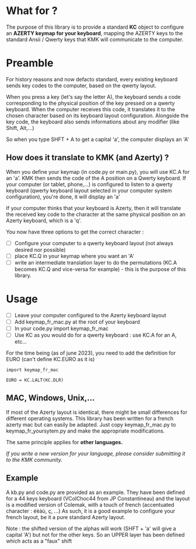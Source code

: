 # What for ?

The purpose of this library is to provide a standard **KC** object to configure an **AZERTY keymap for your keyboard**, mapping the AZERTY keys to the standard Ansii / Qwerty keys that KMK will communicate to the computer.

# Preamble

For history reasons and now defacto standard, every existing keyboard sends key codes to the computer, based on the qwerty layout.

When you press a key (let's say the letter A), the keyboard sends a code corresponding to the physical position of the key pressed on a qwerty keyboard.
When the computer receives this code, it translates it to the chosen character based on its keyboard layout configuration.
Alongside the key code, the keyboard also sends informations about any modifier (like Shift, Alt,...)

So when you type SHFT + A to get a capital 'a', the computer displays an 'A'

## How does it translate to KMK (and Azerty) ?

When you define your keymap (in code.py or main.py), you will use KC.A for an 'a'. KMK then sends the code of the A position on a Qwerty keyboard. If your computer (or tablet, phone,...) is configured to listen to a qwerty keyboard (qwerty keyboard layout selected in your computer system configuration), you're done, it will display an 'a'

If your computer thinks that your keyboard is Azerty, then it will translate the received key code to the character at the same physical position on an Azerty keyboard, which is a 'q'.

You now have three options to get the correct character :

- [ ] Configure your computer to a qwerty keyboard layout (not always desired nor possible)
- [ ] place KC.Q in your keymap where you want an 'A'
- [ ] write an intermediate translation layer to do the permutations (KC.A becomes KC.Q and vice-versa for example) - this is the purpose of this library.

# Usage

- [ ] Leave your computer configured to the Azerty keyboard layout
- [ ] Add keymap\_fr\_mac.py at the root of your keyboard
- [ ] In your code.py import keymap\_fr\_mac
- [ ] Use KC as you would do for a qwerty keyboard : use KC.A for an A, etc...

For the time being (as of june 2023), you need to add the definition for EURO (can't define KC.EURO as it is)

`import keymap_fr_mac`

`EURO = KC.LALT(KC.DLR)`

## MAC, Windows, Unix,...

If most of the Azerty layout is identical, there might be small differences for different operating systems.
This library has been written for a french azerty mac but can easily be adapted. Just copy keymap\_fr\_mac.py to keymap\_fr\_yoursytem.py and make the appropriate modifications.

The same principle applies for **other languages.**

*If you write a new version for your language, please consider submitting it to the KMK community.*

## Example

A kb.py and code.py are provided as an example. They have been defined for a 44 keys keyboard (VColChoc44 from JP Constantineau) and the layout is a modified version of Colemak, with a touch of french (accentuated character : éèàù, ç, ...)
As such, it is a good example to configure your french layout, be it a pure standard Azerty layout.

Note : the shifted version of the alphas will work (SHFT + 'a' will give a capital 'A') but not for the other keys. So an UPPER layer has been defined which acts as a "faux" shift
